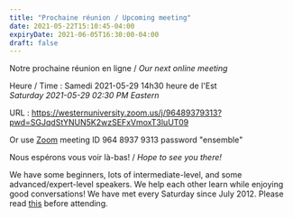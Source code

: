 ```yaml
---
title: "Prochaine réunion / Upcoming meeting"
date: 2021-05-22T15:10:45-04:00
expiryDate: 2021-06-05T16:30:00-04:00
draft: false
---
```


Notre prochaine réunion en ligne / _Our next online meeting_

Heure / Time
: Samedi 2021-05-29 14h30 heure de l'Est  
  _Saturday 2021-05-29 02:30 PM Eastern_

URL
: https://westernuniversity.zoom.us/j/96489379313?pwd=SGJqdStYNUN5K2wzSEFxVmoxT3luUT09

Or use [Zoom](https://zoom.us/) meeting ID 964 8937 9313 password "ensemble"
<!--more-->

Nous espérons vous voir là-bas! / _Hope to see you there!_

We have some beginners, lots of intermediate-level, and some advanced/expert-level speakers. We help each other learn while enjoying good conversations! We have met every Saturday since July 2012. Please read [this](/about/) before attending.
